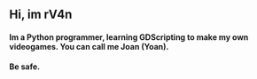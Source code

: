 ## Hi, im rV4n

#### Im a Python programmer, learning GDScripting to make my own videogames. You can call me Joan (Yoan).  
**Be safe.**

